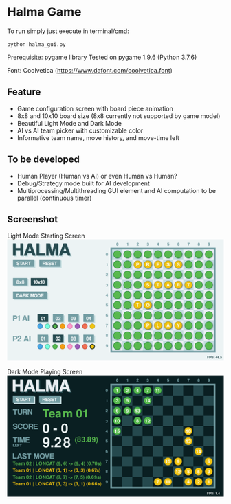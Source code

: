 # Halma Game

To run simply just execute in terminal/cmd:
```
python halma_gui.py
```

Prerequisite: pygame library
Tested on pygame 1.9.6 (Python 3.7.6)

Font: Coolvetica (https://www.dafont.com/coolvetica.font)

## Feature
- Game configuration screen with board piece animation
- 8x8 and 10x10 board size (8x8 currently not supported by game model)
- Beautiful Light Mode and Dark Mode 
- AI vs AI team picker with customizable color
- Informative team name, move history, and move-time left

## To be developed
- Human Player (Human vs AI) or even Human vs Human?
- Debug/Strategy mode built for AI development
- Multiprocessing/Multithreading GUI element and AI computation to be parallel (continuous timer)

## Screenshot
Light Mode Starting Screen
![Starting Light Mode](assets/screenshot/starting.png?raw=True)

Dark Mode Playing Screen
![Playing Dark Mode](assets/screenshot/playing_dark.png?raw=True)
